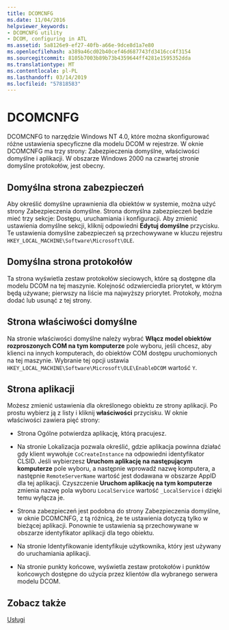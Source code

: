 ```yaml
---
title: DCOMCNFG
ms.date: 11/04/2016
helpviewer_keywords:
- DCOMCNFG utility
- DCOM, configuring in ATL
ms.assetid: 5a8126e9-ef27-40fb-a66e-9dce8d1a7e80
ms.openlocfilehash: a389a46cd02b40cef46d687743fd3416cc4f3154
ms.sourcegitcommit: 8105b7003b89b73b4359644ff4281e1595352dda
ms.translationtype: MT
ms.contentlocale: pl-PL
ms.lasthandoff: 03/14/2019
ms.locfileid: "57818583"
---
```

# <a name="dcomcnfg"></a>DCOMCNFG

DCOMCNFG to narzędzie Windows NT 4.0, które można skonfigurować różne ustawienia specyficzne dla modelu DCOM w rejestrze. W oknie DCOMCNFG ma trzy strony: Zabezpieczenia domyślne, właściwości domyślne i aplikacji. W obszarze Windows 2000 na czwartej stronie domyślne protokołów, jest obecny.

## <a name="default-security-page"></a>Domyślna strona zabezpieczeń

Aby określić domyślne uprawnienia dla obiektów w systemie, można użyć strony Zabezpieczenia domyślne. Strona domyślna zabezpieczeń będzie mieć trzy sekcje: Dostępu, uruchamiania i konfiguracji. Aby zmienić ustawienia domyślne sekcji, kliknij odpowiedni **Edytuj domyślne** przycisku. Te ustawienia domyślne zabezpieczeń są przechowywane w kluczu rejestru `HKEY_LOCAL_MACHINE\Software\Microsoft\OLE`.

## <a name="default-protocols-page"></a>Domyślna strona protokołów

Ta strona wyświetla zestaw protokołów sieciowych, które są dostępne dla modelu DCOM na tej maszynie. Kolejność odzwierciedla priorytet, w którym będą używane; pierwszy na liście ma najwyższy priorytet. Protokoły, można dodać lub usunąć z tej strony.

## <a name="default-properties-page"></a>Strona właściwości domyślne

Na stronie właściwości domyślne należy wybrać **Włącz model obiektów rozproszonych COM na tym komputerze** pole wyboru, jeśli chcesz, aby klienci na innych komputerach, do obiektów COM dostępu uruchomionych na tej maszynie. Wybranie tej opcji ustawia `HKEY_LOCAL_MACHINE\Software\Microsoft\OLE\EnableDCOM` wartość `Y`.

## <a name="applications-page"></a>Strona aplikacji

Możesz zmienić ustawienia dla określonego obiektu ze strony aplikacji. Po prostu wybierz ją z listy i kliknij **właściwości** przycisku. W oknie właściwości zawiera pięć strony:

- Strona Ogólne potwierdza aplikację, którą pracujesz.

- Na stronie Lokalizacja pozwala określić, gdzie aplikacja powinna działać gdy klient wywołuje `CoCreateInstance` na odpowiedni identyfikator CLSID. Jeśli wybierzesz **Uruchom aplikację na następującym komputerze** pole wyboru, a następnie wprowadź nazwę komputera, a następnie `RemoteServerName` wartość jest dodawana w obszarze AppID dla tej aplikacji. Czyszczenie **Uruchom aplikację na tym komputerze** zmienia nazwę pola wyboru `LocalService` wartość `_LocalService` i dzięki temu wyłącza je.

- Strona zabezpieczeń jest podobna do strony Zabezpieczenia domyślne, w oknie DCOMCNFG, z tą różnicą, że te ustawienia dotyczą tylko w bieżącej aplikacji. Ponownie te ustawienia są przechowywane w obszarze identyfikator aplikacji dla tego obiektu.

- Na stronie Identyfikowanie identyfikuje użytkownika, który jest używany do uruchamiania aplikacji.

- Na stronie punkty końcowe, wyświetla zestaw protokołów i punktów końcowych dostępne do użycia przez klientów dla wybranego serwera modelu DCOM.

## <a name="see-also"></a>Zobacz także

[Usługi](../atl/atl-services.md)
